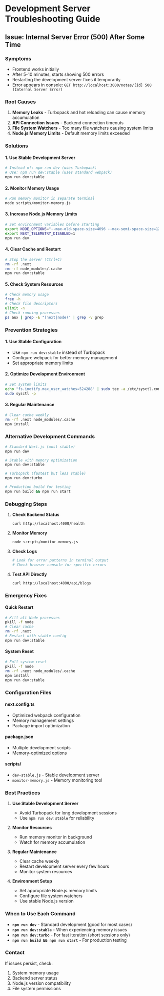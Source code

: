 # Development Server Troubleshooting Guide

## Issue: Internal Server Error (500) After Some Time

### Symptoms
- Frontend works initially
- After 5-10 minutes, starts showing 500 errors
- Restarting the development server fixes it temporarily
- Error appears in console: `GET http://localhost:3000/notes/[id] 500 (Internal Server Error)`

### Root Causes
1. **Memory Leaks** - Turbopack and hot reloading can cause memory accumulation
2. **API Connection Issues** - Backend connection timeouts
3. **File System Watchers** - Too many file watchers causing system limits
4. **Node.js Memory Limits** - Default memory limits exceeded

### Solutions

#### 1. Use Stable Development Server
```bash
# Instead of: npm run dev (uses Turbopack)
# Use: npm run dev:stable (uses standard webpack)
npm run dev:stable
```

#### 2. Monitor Memory Usage
```bash
# Run memory monitor in separate terminal
node scripts/monitor-memory.js
```

#### 3. Increase Node.js Memory Limits
```bash
# Set environment variables before starting
export NODE_OPTIONS="--max-old-space-size=4096 --max-semi-space-size=128"
export NEXT_TELEMETRY_DISABLED=1
npm run dev
```

#### 4. Clear Cache and Restart
```bash
# Stop the server (Ctrl+C)
rm -rf .next
rm -rf node_modules/.cache
npm run dev:stable
```

#### 5. Check System Resources
```bash
# Check memory usage
free -h
# Check file descriptors
ulimit -n
# Check running processes
ps aux | grep -E "(next|node)" | grep -v grep
```

### Prevention Strategies

#### 1. Use Stable Configuration
- Use `npm run dev:stable` instead of Turbopack
- Configure webpack for better memory management
- Set appropriate memory limits

#### 2. Optimize Development Environment
```bash
# Set system limits
echo "fs.inotify.max_user_watches=524288" | sudo tee -a /etc/sysctl.conf
sudo sysctl -p
```

#### 3. Regular Maintenance
```bash
# Clear cache weekly
rm -rf .next node_modules/.cache
npm install
```

### Alternative Development Commands

```bash
# Standard Next.js (most stable)
npm run dev

# Stable with memory optimization
npm run dev:stable

# Turbopack (fastest but less stable)
npm run dev:turbo

# Production build for testing
npm run build && npm run start
```

### Debugging Steps

1. **Check Backend Status**
   ```bash
   curl http://localhost:4000/health
   ```

2. **Monitor Memory**
   ```bash
   node scripts/monitor-memory.js
   ```

3. **Check Logs**
   ```bash
   # Look for error patterns in terminal output
   # Check browser console for specific errors
   ```

4. **Test API Directly**
   ```bash
   curl http://localhost:4000/api/blogs
   ```

### Emergency Fixes

#### Quick Restart
```bash
# Kill all Node processes
pkill -f node
# Clear cache
rm -rf .next
# Restart with stable config
npm run dev:stable
```

#### System Reset
```bash
# Full system reset
pkill -f node
rm -rf .next node_modules/.cache
npm install
npm run dev:stable
```

### Configuration Files

#### next.config.ts
- Optimized webpack configuration
- Memory management settings
- Package import optimization

#### package.json
- Multiple development scripts
- Memory-optimized options

#### scripts/
- `dev-stable.js` - Stable development server
- `monitor-memory.js` - Memory monitoring tool

### Best Practices

1. **Use Stable Development Server**
   - Avoid Turbopack for long development sessions
   - Use `npm run dev:stable` for reliability

2. **Monitor Resources**
   - Run memory monitor in background
   - Watch for memory accumulation

3. **Regular Maintenance**
   - Clear cache weekly
   - Restart development server every few hours
   - Monitor system resources

4. **Environment Setup**
   - Set appropriate Node.js memory limits
   - Configure file system watchers
   - Use stable Node.js version

### When to Use Each Command

- **`npm run dev`** - Standard development (good for most cases)
- **`npm run dev:stable`** - When experiencing memory issues
- **`npm run dev:turbo`** - For fast iteration (short sessions only)
- **`npm run build && npm run start`** - For production testing

### Contact
If issues persist, check:
1. System memory usage
2. Backend server status
3. Node.js version compatibility
4. File system permissions

